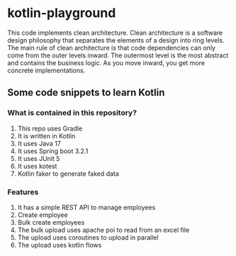 # kotlin-playground
This code implements clean architecture.
Clean architecture is a software design philosophy that separates the elements of a design into ring levels. 
The main rule of clean architecture is that code dependencies can only come from the outer levels inward. 
The outermost level is the most abstract and contains the business logic. 
As you move inward, you get more concrete implementations.

## Some code snippets to learn Kotlin

### What is contained in this repository?
1. This repo uses Gradle
2. It is written in Kotlin
3. It uses Java 17
4. It uses Spring boot 3.2.1
5. It uses JUnit 5
6. It uses kotest
7. Kotlin faker to generate faked data

### Features
1. It has a simple REST API to manage employees
2. Create employee
3. Bulk create employees
4. The bulk upload uses apache poi to read from an excel file
5. The upload uses coroutines to upload in parallel
6. The upload uses kotlin flows
